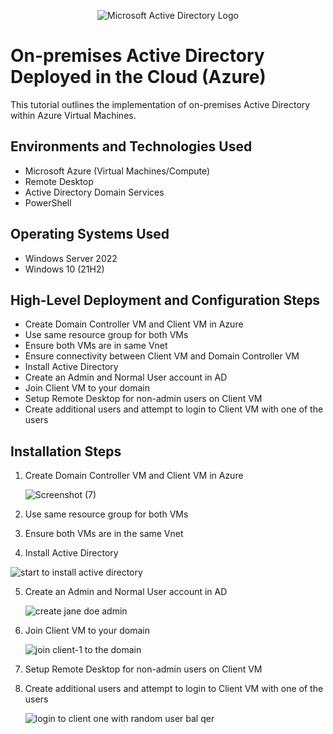 <p align="center">
<img src="https://i.imgur.com/pU5A58S.png" alt="Microsoft Active Directory Logo"/>
</p>

<h1>On-premises Active Directory Deployed in the Cloud (Azure)</h1>
This tutorial outlines the implementation of on-premises Active Directory within Azure Virtual Machines.<br />



<h2>Environments and Technologies Used</h2>

- Microsoft Azure (Virtual Machines/Compute)
- Remote Desktop
- Active Directory Domain Services
- PowerShell

<h2>Operating Systems Used </h2>

- Windows Server 2022
- Windows 10 (21H2)

<h2>High-Level Deployment and Configuration Steps</h2>

- Create Domain Controller VM and Client VM in Azure
- Use same resource group for both VMs
- Ensure both VMs are in same Vnet
- Ensure connectivity between Client VM and Domain Controller VM
- Install Active Directory
- Create an Admin and Normal User account in AD
- Join Client VM to your domain
- Setup Remote Desktop for non-admin users on Client VM
- Create additional users and attempt to login to Client VM with one of the users


<h2>Installation Steps</h2>

1. Create Domain Controller VM and Client VM in Azure

   ![Screenshot (7)](https://github.com/meganhoose/configure-AD/assets/142938638/46b103a5-14aa-47d4-b586-799c640a498c)


2. Use same resource group for both VMs


3. Ensure both VMs are in the same Vnet


4. Install Active Directory

   
![start to install active directory](https://github.com/meganhoose/configure-AD/assets/142938638/ec352f27-c614-43bc-9fa8-194dd8be6070)



5. Create an Admin and Normal User account in AD

   ![create jane doe admin](https://github.com/meganhoose/configure-AD/assets/142938638/0243d0ec-9f02-4239-abcd-400fa2b77027)


6. Join Client VM to your domain

   ![join client-1 to the domain](https://github.com/meganhoose/configure-AD/assets/142938638/fc7c4086-25df-4d6a-9d0a-57631c2a12b4)


7. Setup Remote Desktop for non-admin users on Client VM


8. Create additional users and attempt to login to Client VM with one of the users

   ![login to client one with random user bal qer](https://github.com/meganhoose/configure-AD/assets/142938638/54d4270a-4171-4277-8296-b36c0f6846a0)




